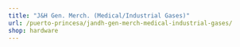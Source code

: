```yaml
---
title: "J&H Gen. Merch. (Medical/Industrial Gases)"
url: /puerto-princesa/jandh-gen-merch-medical-industrial-gases/
shop: hardware
---
```


